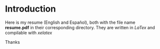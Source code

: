 # Introduction

Here is my resume (English and Español), both with the file name **resume.pdf** in their corresponding directory. They are written in _LaTex_ and compilable with _xelatex_

Thanks
